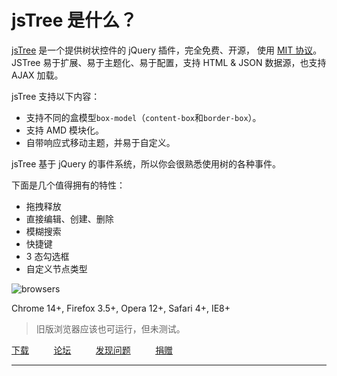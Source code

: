 # jsTree 是什么？
[jsTree](https://www.jstree.com/) 是一个提供树状控件的 jQuery 插件，完全免费、开源，
使用 [MIT 协议](https://raw.githubusercontent.com/vakata/jstree/master/LICENSE-MIT)。
JSTree 易于扩展、易于主题化、易于配置，支持 HTML & JSON 数据源，也支持 AJAX 加载。

jsTree 支持以下内容：
- 支持不同的盒模型`box-model`（`content-box`和`border-box`）。
- 支持 AMD 模块化。
- 自带响应式移动主题，并易于自定义。

jsTree 基于 jQuery 的事件系统，所以你会很熟悉使用树的各种事件。

下面是几个值得拥有的特性：
- 拖拽释放
- 直接编辑、创建、删除
- 模糊搜索
- 快捷键
- 3 态勾选框
- 自定义节点类型


![browsers](https://static.jstree.com/3.3.3/assets/images/browsers.png)

Chrome 14+, Firefox 3.5+, Opera 12+, Safari 4+, IE8+
> 旧版浏览器应该也可运行，但未测试。


[下载](https://github.com/vakata/jstree/zipball/3.3.3) 
&nbsp;&nbsp;&nbsp;&nbsp;&nbsp;&nbsp;&nbsp;&nbsp;
[论坛](https://groups.google.com/forum/#!forum/jstree)
&nbsp;&nbsp;&nbsp;&nbsp;&nbsp;&nbsp;&nbsp;&nbsp;
[发现问题](https://github.com/vakata/jstree/issues?state=open)
&nbsp;&nbsp;&nbsp;&nbsp;&nbsp;&nbsp;&nbsp;&nbsp;
[捐赠](https://www.paypal.com/cgi-bin/webscr?cmd=_xclick&business=paypal@vakata.com&currency_code=USD&amount=&return=//jstree.com/donation&item_name=Buy+me+a+coffee+for+jsTree)



------